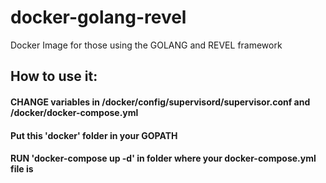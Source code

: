 # docker-golang-revel
Docker Image for those using the GOLANG and REVEL framework

## How to use it:
#### CHANGE variables in /docker/config/supervisord/supervisor.conf and /docker/docker-compose.yml 
#### Put this 'docker' folder in your GOPATH
#### RUN 'docker-compose up -d' in folder where your docker-compose.yml file is

